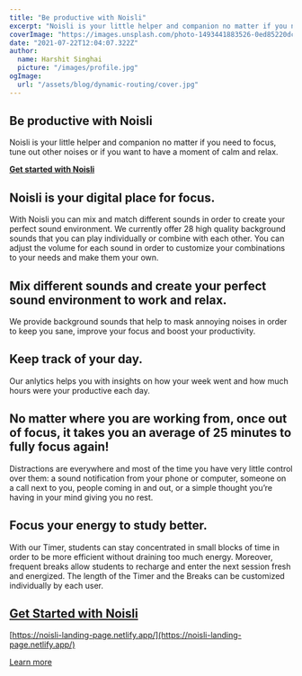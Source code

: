 ```yaml
---
title: "Be productive with Noisli"
excerpt: "Noisli is your little helper and companion no matter if you need to focus, tune out other noises or if you want to have a moment of calm and relax."
coverImage: "https://images.unsplash.com/photo-1493441883526-0ed85220dc0c?ixid=MnwxMjA3fDB8MHxwaG90by1wYWdlfHx8fGVufDB8fHx8&ixlib=rb-1.2.1&auto=format&fit=crop&w=891&q=80"
date: "2021-07-22T12:04:07.322Z"
author:
  name: Harshit Singhai
  picture: "/images/profile.jpg"
ogImage:
  url: "/assets/blog/dynamic-routing/cover.jpg"
---
```


## Be productive with Noisli

Noisli is your little helper and companion no matter if you need to focus, tune out other noises or if you want to have a moment of calm and relax.

[**Get started with Noisli**](https://noisli-landing-page.netlify.app/)

## Noisli is your digital place for focus.

With Noisli you can mix and match different sounds in order to create your perfect sound environment. We currently offer 28 high quality background sounds that you can play individually or combine with each other. You can adjust the volume for each sound in order to customize your combinations to your needs and make them your own.

## Mix different sounds and create your perfect sound environment to work and relax.

We provide background sounds that help to mask annoying noises in order to keep you sane, improve your focus and boost your productivity.

## Keep track of your day.

Our anlytics helps you with insights on how your week went and how much hours were your productive each day.

## No matter where you are working from, once out of focus, it takes you an average of 25 minutes to fully focus again!

Distractions are everywhere and most of the time you have very little control over them: a sound notification from your phone or computer, someone on a call next to you, people coming in and out, or a simple thought you’re having in your mind giving you no rest.

## Focus your energy to study better.

With our Timer, students can stay concentrated in small blocks of time in order to be more efficient without draining too much energy. Moreover, frequent breaks allow students to recharge and enter the next session fresh and energized. The length of the Timer and the Breaks can be customized individually by each user.

## [Get Started with Noisli](https://noisli-landing-page.netlify.app/)

[https://noisli-landing-page.netlify.app/](https://noisli-landing-page.netlify.app/)

[Learn more](https://noisli-landing-page.netlify.app/about-us)
